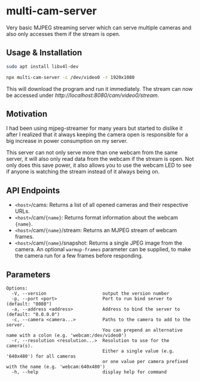 # multi-cam-server
Very basic MJPEG streaming server which can serve multiple cameras and also only accesses them if the stream is open.

## Usage & Installation

```bash
sudo apt install libv4l-dev

npx multi-cam-server -c /dev/video0 -r 1920x1080
```

This will download the program and run it immediately.
The stream can now be accessed under _http://localhost:8080/cam/video0/stream_.

## Motivation

I had been using mjpeg-streamer for many years but started to dislike it after I realized that it always keeping the camera open is responsible for a big increase in power consumption on my server.

This server can not only serve more than one webcam from the same server, it will also only read data from the webcam if the stream is open.
Not only does this save power, it also allows you to use the webcam LED to see if anyone is watching the stream instead of it always being on.

## API Endpoints

- `<host>`/cams: Returns a list of all opened cameras and their respective URLs.
- `<host>`/cam/`{name}`: Returns format information about the webcam `{name}`.
- `<host>`/cam/`{name}`/stream: Returns an MJPEG stream of webcam frames.
- `<host>`/cam/`{name}`/snapshot: Returns a single JPEG image from the camera. An optional `warmup-frames` parameter can be supplied, to make the camera run for a few frames before responding.

## Parameters

```
Options:
  -V, --version                     output the version number
  -p, --port <port>                 Port to run bind server to (default: "8080")
  -a, --address <address>           Address to bind the server to (default: "0.0.0.0")
  -c, --camera <camera...>          Paths to the camera to add to the server. 
                                    You can prepend an alternative name with a colon (e.g. 'webcam:/dev/video0')
  -r, --resolution <resolution...>  Resolution to use for the camera(s).
                                    Either a single value (e.g. '640x480') for all cameras
                                    or one value per camera prefixed with the name (e.g. 'webcam:640x480')
  -h, --help                        display help for command
```